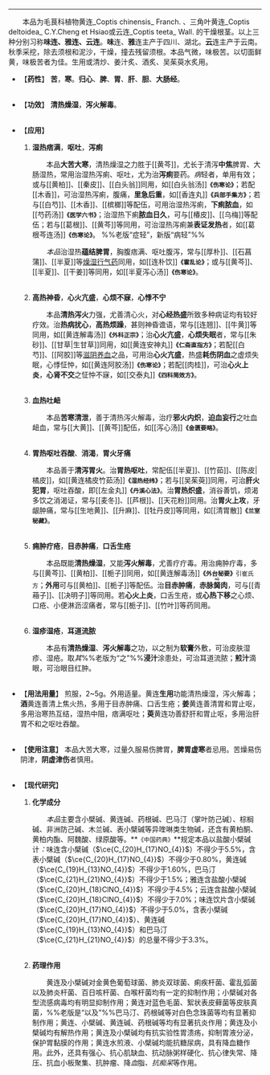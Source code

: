 ---

&emsp;&emsp;本品为毛茛科植物黄连_Coptis chinensis_ Franch. 、三角叶黄连_Coptis deltoidea_ C.Y.Cheng et Hsiao或云连_Coptis teeta_ Wall. 的干燥根茎。以上三种分别习称**味连、雅连、云连**。**味**连、**雅**连主产于四川、湖北。**云**连主产于云南。秋季采挖，除去须根和泥沙，干燥，撞去残留须根。本品气微，味极苦。以切面鲜黄，味极苦者为佳。生用或清炒、姜汁炙、酒炙、吴茱萸水炙用。

- 【**药性**】
	**苦**，**寒**。**归心**、**脾**、**胃**、**肝**、**胆**、**大肠经**。<br></br>

- 【**功效**】
	**清热燥湿**，**泻火解毒**。<br></br>

- 【**应用**】
	1. **湿热痞满**，**呕吐**，**泻痢**
		
		&emsp;&emsp;本品**大苦大寒**，清热燥湿之力胜于[[黄芩]]，尤长于清泻**中焦**脾胃、大肠湿热，常用治湿热泻痢、呕吐，尤为治**泻痢**要药。<dfn>病</dfn>轻者，单用有效；或与[[黄柏]]、[[秦皮]]、[[白头翁]]同用，如[[白头翁汤]]**`《伤寒论》`**；若配[[木香]]，可治湿热泻痢，腹痛，**里急后重**，如[[香连丸]]**`《兵部手集方》`**；若与[[白芍]]、[[木香]]、[[槟榔]]等配伍，可用治湿热泻痢，**下痢脓血**，如[[芍药汤]]**`《医学六书》`**；治湿热下痢**脓血日久**，可与[[椿皮]]、[[乌梅]]等配伍；若与[[葛根]]、[[黄芩]]等同用，可治湿热泻痢兼**表证发热**者，如[[葛根芩连汤]]**`《伤寒论》`**。
		%%老版“症轻”，新版“病轻”%%
		
		&emsp;&emsp;<dfn>本品</dfn>治湿热**蕴结脾胃**，胸腹痞满、呕吐腹泻，常与[[厚朴]]、[[石菖蒲]]、[[半夏]]等<ins>燥湿行气药</ins>同用，如[[连朴饮]]**`《霍乱论》`**；或与[[黄芩]]、[[半夏]]、[[干姜]]等同用，如[[半夏泻心汤]]**`《伤寒论》`**。<br></br>
	
	2. **高热神昏**，**心火亢盛**，**心烦不寐**，**心悸不宁**
		
		&emsp;&emsp;本品**清热泻火**力强，尤善清心火，对**心经热盛**所致多种病证均有较好疗效。治**热病扰心**，**高热烦躁**，甚则神昏谵语，常与[[连翘]]、[[牛黄]]等同用，如[[黄连解毒汤]]**`《外科正宗》`**；治**心火亢盛**，**心烦失眠**者，常与[[朱砂]]、[[甘草|生甘草]]同用，如[[黄连安神丸]]**`《仁斋直指方》`**；若配[[白芍]]、[[阿胶]]等<ins>滋阴养血</ins>之品，可用治**心火亢盛**，热盛**耗伤阴血**之虚烦失眠，心悸怔忡，如[[黄连阿胶汤]]**`《伤寒论》`**；若配[[肉桂]]，可治**心火上炎**，**心肾不交**之怔忡不寐，如[[交泰丸]]**`《四科简效方》`**。<br></br>
	
	3. **血热吐衄**
		
		&emsp;&emsp;本品**苦寒清泄**，善于清热泻火解毒，治疗**邪火内炽**，**迫血妄行**之吐血衄血，常与[[大黄]]、[[黄芩]]配伍，如[[泻心汤]]**`《金匮要略》`**。<br></br>
	
	4. **胃热呕吐吞酸**、**消渴**，**胃火牙痛**
		
		&emsp;&emsp;本品善于**清泻胃火**。治**胃热呕吐**，常配伍[[半夏]]、[[竹茹]]、[[陈皮|橘皮]]，如[[黄连橘皮竹茹汤]]**`《湿热经纬》`**；若与[[吴茱萸]]同用，可治**肝火犯胃**，呕吐吞酸，即[[左金丸]]**`《丹溪心法》`**。治**胃热炽盛**，消谷善饥，烦渴多饮之消渴证，常与[[麦冬]]、[[芦根]]、[[天花粉]]同用。治**胃火上攻**，牙龈肿痛，常与[[生地黄]]、[[升麻]]、[[牡丹皮]]等同用，如[[清胃散]]**`《兰室秘藏》`**。<br></br>
	
	5. **痈肿疔疮**，**目赤肿痛**，**口舌生疮**
		
		&emsp;&emsp;本品既能**清热燥湿**，又能**泻火解毒**，尤善疗疔毒。用治痈肿疔毒，多与[[黄芩]]、[[黄柏]]、[[栀子]]同用，如[[黄连解毒汤]]**`《外台秘要》`**`引崔氏方`；**外用**可与[[黄柏]]、[[栀子]]等配伍。治**目赤肿痛**，**赤脉<ruby>胬<rp>(</rp><rt>nǔ</rt><rp>)</rp></ruby>肉**，可与[[青葙子]]、[[决明子]]等同用。若**心火上炎**，口舌生疮，或**心热下移**之心烦、口疮、小便淋沥涩痛者，常与[[栀子]]、[[竹叶]]等药同用。<br></br>
	
	6. **湿疹湿疮**，**耳道流脓**
		
		&emsp;&emsp;本品有**清热燥湿**、**泻火解毒**之功，以之制为**软膏**外敷，可治皮肤湿疹、湿疮。取<dfn>其</dfn>%%老版为“之”%%**浸汁**涂患处，可治耳道流脓；**煎汁**滴眼，可治眼目红肿。<br></br>

- 【**用法用量**】
	煎服，2~5g。外用适量。黄连**生用**功能清热燥湿，泻火解毒；**酒**黄连善清上焦火热，多用于目赤肿痛、口舌生疮；**姜**黄连善清胃和胃止呕，多用治寒热互结，湿热中阻，痞满呕吐；**萸**黄连功善舒肝和胃止呕，多用治肝胃不和之呕吐吞酸。<br></br>

- 【**使用注意**】
	本品大苦大寒，过量久服易伤脾胃，**脾胃虚寒**者忌用。苦燥易伤阴津，**阴虚津伤**者慎用。<br></br>

- 【**现代研究**】
	1. **化学成分**
		
		&emsp;&emsp;<dfn>本品</dfn>主要含小檗碱、黄连碱、药根碱、巴马汀（掌叶防己碱）、棕榈碱、非洲防己碱、木兰碱、表小檗碱等异喹啉类生物碱<dfn>，</dfn>还含有黄柏酮、黄柏内酯、阿魏酸、绿原酸等。**`《中国药典》`**规定本品以盐酸小檗碱计<dfn>：</dfn>味连含小檗碱（$\ce{C_{20}H_{17}NO_{4}}$）不得少于5.5%，含表小檗碱（$\ce{C_{20}H_{17}NO_{4}}$）不得少于0.80%，黄连碱（$\ce{C_{19}H_{13}NO_{4}}$）不得少于1.60%，巴马汀（$\ce{C_{21}H_{21}NO_{4}}$）不得少于1.5%；雅连含盐酸小檗碱（$\ce{C_{20}H_{18}ClNO_{4}}$）不得少于4.5%；云连含盐酸小檗碱（$\ce{C_{20}H_{18}ClNO_{4}}$）不得少于7.0%；味连饮片含小檗碱（$\ce{C_{20}H_{17}NO_{4}}$）不得少于5.0%，含表小檗碱（$\ce{C_{20}H_{17}NO_{4}}$）、黄连碱（$\ce{C_{19}H_{13}NO_{4}}$）和巴马汀（$\ce{C_{21}H_{21}NO_{4}}$）的总量不得少于3.3%。<br></br>
	
	2. **药理作用**
		
		&emsp;&emsp;黄连及小檗碱对金黄色葡萄球菌、肺炎双球菌、痢疾杆菌、霍乱弧菌以及肺炎杆菌、百日咳杆菌、白喉杆菌均有一定的抑制作用；小檗碱对各型流感病毒均有明显抑制作用；黄连对蓝色毛菌、絮状表皮藓菌等皮肤真菌<dfn>，</dfn>%%老版是“以及”%%巴马汀、药根碱等对白色念珠菌等均有显著抑制作用；黄连、小檗碱、黄连碱、药根碱等均有显著抗炎作用；黄连及小檗碱均有解热作用；黄连及小檗碱均有抗实验性胃溃疡，抑制胃液分泌，保护胃黏膜的作用；黄连水煎液、小檗碱均能抗糖尿病，具有降血糖作用。此外，还具有强心、抗心肌缺血、抗动脉粥样硬化、抗心律失常、降压、抗血小板聚集、抗肿瘤、降<dfn>血</dfn>脂<dfn>、抗痴呆</dfn>等作用。